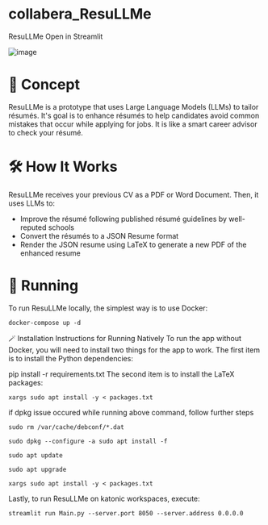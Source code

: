 # collabera_ResuLLMe

ResuLLMe Open in Streamlit  

![image](https://github.com/Katonic-ML-Marketplace/collabera_ResuLLMe/assets/124993015/eeae0104-b63d-4aef-bcce-05487ffddb0f)

# 🚀 Concept

ResuLLMe is a prototype that uses Large Language Models (LLMs) to tailor résumés. It's goal is to enhance résumés to help candidates avoid common mistakes that occur while applying for jobs. It is like a smart career advisor to check your résumé.

# 🛠 How It Works
ResuLLMe receives your previous CV as a PDF or Word Document. Then, it uses LLMs to:

- Improve the résumé following published résumé guidelines by well-reputed schools
- Convert the résumés to a JSON Resume format
- Render the JSON resume using LaTeX to generate a new PDF of the enhanced resume
# 🏃 Running

To run ResuLLMe locally, the simplest way is to use Docker:

    docker-compose up -d

🪄 Installation Instructions for Running Natively
To run the app without Docker, you will need to install two things for the app to work. The first item is to install the Python dependencies:

pip install -r requirements.txt
The second item is to install the LaTeX packages:

    xargs sudo apt install -y < packages.txt

if dpkg issue occured while running above command, follow further steps

    sudo rm /var/cache/debconf/*.dat

    sudo dpkg --configure -a sudo apt install -f

    sudo apt update

    sudo apt upgrade

    xargs sudo apt install -y < packages.txt
Lastly, to run ResuLLMe on katonic workspaces, execute:

    streamlit run Main.py --server.port 8050 --server.address 0.0.0.0



